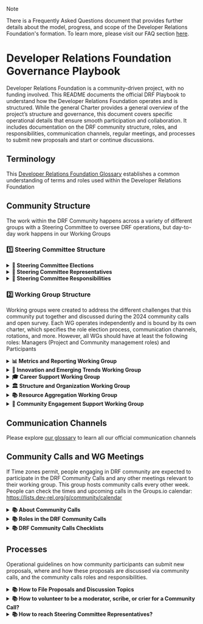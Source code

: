 >[!NOTE]
> There is a Frequently Asked Questions document that provides further details about the model, progress, and scope of the Developer Relations Foundation's formation. To learn more, please visit our FAQ section [here](https://github.com/DevRel-Foundation#faq).

# Developer Relations Foundation Governance Playbook

Developer Relations Foundation is a community-driven project, with no funding involved. This README documents the official DRF Playbook to understand how the Developer Relations Foundation operates and is structured. While the general Charter provides a general overview of the project’s structure and governance, this document covers specific operational details that ensure smooth participation and collaboration. It includes documentation on the DRF community structure, roles, and responsibilities, communication channels, regular meetings, and processes to submit new proposals and start or continue discussions.

## Terminology

This [Developer Relations Foundation Glossary](https://github.com/DevRel-Foundation/governance/tree/main/glossary) establishes a common understanding of terms and roles used within the Developer Relations Foundation

## Community Structure 

The work within the DRF Community happens across a variety of different groups with a Steering Committee to oversee DRF operations, but day-to-day work happens in our Working Groups

### 1️⃣ Steering Committee Structure
<details>
  <summary>
    <strong>🧭 Steering Committee Elections</strong>
  </summary><br />
  Steering Committee Elections is an ongoing discussion looking for community input and is available in our [DRF forum](https://github.com/DevRel-Foundation/governance/discussions/93). As the Developer Relations Foundation community progresses in defining a Steering Committee Election Process and preparing for future elections, the current Steering Committee, composed of five members, is looking to fill two vacant seats required to meet the necessary number of representatives to meet Linux Foundation Project standards and move the foundation to fully form.
  
The current Steering Committee will serve until new elections are held, expected by November 2025.

</details>
<details>
  <summary>
    <strong>🧭 Steering Committee Representatives</strong>
  </summary><br />
As the Developer Relations Foundation community moves forward in defining a Steering Committee Election Process and preparing for future elections, the current Steering Committee, composed of five members, and looking to fill the two vacant seats. 
The current Steering Committee will serve until new elections are held, expected by November 2025.

---
  
| Name | Affiliation | DRF Server Discord Handle | 
| --- | --- | --- |
| [Phil Leggetter](https://www.linkedin.com/in/leggetter/) | Hookdeck | @leggetter |
| [Katie Miller](https://www.linkedin.com/in/kmillrunner/) | Independent | @katiemillersheher_91737 |
| [Stacey Kruczek](https://www.linkedin.com/in/staceykruczek/) | Aerospike | @ssk_14 |
| [Jonathan LeBlanc](https://www.linkedin.com/in/jcleblanc/) | TraceLink | Discord Handle |
| [Wesley Faulkner](https://www.linkedin.com/in/wesley83/) | Independent | @wesleyf83 |
| Person 6 | | Affiliation | @handle_name |
| Person 7 | | Affiliation | @handle_name |

---

People can reach our Steering Committe anytime by using `@steering-committee` tag in Discord or sending an email to `steering-committee (at) dev-rel.org`
  
 </details>
<details>
  <summary>
    <strong>🧭 Steering Committee Responsibilities</strong>
  </summary><br />
The Steering Committee is comprised of the initial group of individuals, all tenured Developer Relations and Developer Marketing leaders, who connected over the shared vision of creating a foundation.

To date, their primary Developer Relations Foundation (DRF) Steering Committee (SC)  responsibilities include:

- Collecting input on priorities and encouraging community involvement to advance processes and frameworks. This includes forming and overseeing working groups to address specific areas of interest
- Leading and facilitating community calls across various time zones (AMER, EMEA, and APAC) to foster open discussions, share updates, and gather feedback from community and working group participants
- Overseeing project management and operational tasks such as public relations, website development, repo documentation and communications

The Developer Relations Foundation (DRF) Steering Committee achieved milestones are:

- Established the initial charter and governance model that contributed to the LF's "intent to form" commitment
- Collect input on priorities and interest in getting involved to move forward on processes, policies, and frameworks that will be driven by working groups, as well as forming the initial working groups
- Initiated internal project management and operations, including PR, community, website development, and communications

Out of the working groups, we anticipate recommendations on governance that will include how to elect Foundation leadership moving forward. At that time, any leadership roles we play (if at all) will be determined through the established election processes.


  </details>

### 2️⃣ Working Group Structure

Working groups were created to address the different challenges that this community put together and discussed during the 2024 community calls and open survey. Each WG operates independently and is bound by its own charter, which specifies the role election process, 
communication channels, rotations, and more. However, all WGs should have at least the following roles: Managers (Project and Community management roles) and Participants

<details>
  <summary>
    <strong>📊 Metrics and Reporting Working Group</strong>
  </summary><br />

Get Involved: https://github.com/DevRel-Foundation/wg-metrics-reporting/

</details>
<details>
  <summary>
    <strong>🧠 Innovation and Emerging Trends Working Group</strong>
  </summary><br />
  
Get Involved: https://github.com/DevRel-Foundation/wg-innovation-emerging-trends/pull/2

</details>

<details>
  <summary>
    <strong>🎓 Career Support Working Group</strong>
  </summary><br />

Get Involved: https://github.com/DevRel-Foundation/

</details>

<details>
  <summary>
    <strong>🏛️ Structure and Organization Working Group</strong>
  </summary><br />

Get Involved: https://github.com/DevRel-Foundation/wg-structure-organization/

</details>
<details>
  <summary>
    <strong>📚 Resource Aggregation Working Group</strong>
  </summary><br />
  
Get Involved: https://github.com/DevRel-Foundation/wg-resource-aggregation/

</details>

<details>
  <summary>
    <strong>🙋 Community Engagement Support Working Group
</strong>
  </summary><br />

Get Involved: https://github.com/DevRel-Foundation/wg-community-engagement-support/pull/8/files

</details>

## Communication Channels

Please explore [our glossary](https://github.com/DevRel-Foundation/governance/tree/main/glossary) to learn all our official communication channels

## Community Calls and WG Meetings

If Time zones permit, people engaging in DRF community are expected to participate in the DRF Community Calls and any other meetings relevant to their working group. This group hosts community calls every other week. People can check the times and upcoming calls in the Groups.io calendar: https://lists.dev-rel.org/g/community/calendar
<details>
  <summary>
    <strong> 📚 About Community Calls </strong>
  </summary>

This group hosts community calls every other week. People can check the times and upcoming calls in the Groups.io calendar: https://lists.dev-rel.org/g/community/calendar

- AMER & EMEA DevRel Found Community Call
- APAC & EMEA DevRel Found Community Call

These calls serve two main purposes:

1. A neutral and safe space to discuss topics important to the community, share ideas, and ask questions aligned with the mission of the DevRel Foundation. If you have a story to share, the recommended process is to open a new issue via GitHub Discussions (more info below) with the topic in mind. This allows the call moderators to bring these topics into sessions, initiate community discussions, and reach a consensus, potentially leading to a concrete action item (e.g., should this become a working group or be included in the foundation, etc.).
2. Open Office Hours to reach community consensus on the foundation's next phases and to address questions and blockers on DevRel Challenges and Frequently Asked Questions.
</details>
<details>
  <summary>
    <strong> 📚 Roles in the DRF Community Calls</strong>
  </summary>

Roles include facilitator, moderator, scribe, and crier. 

Anyone can volunteer to take on any of these roles for upcoming community calls. People can volunteer to lead in one of these roles during the next call by contacting steering-committee@dev-rel.org


| **Role**| **Responsibilities**|**Notes**|**Recommended Experience**|
|---------|---------------------|---------------|---------------|
|**Moderator**| (1) Leads the discussion by going through agenda items, ensuring each topic receives the time it needs, and keeping conversations focused AND (2) Opens the call by inviting participants to add their names to the agenda, make group introductions and introduce the concept of Chatham House Rules, LF Antitrust Policies and the DRF Code of Conduct  | Volunteering as a Moderator is a great way to develop facilitation skills and play an essential role in shaping community discussions. The Moderator must be on the call while the Crier can skip the call | This person attended some previous community calls and is familiarized with the format |
|**Scribe**| (1) Captures and summarizes key points during the call AND (2) share these notes with the community in the dedicated GitHub Discussion afterward| Serving as a Scribe builds attention to detail and provides a vital resource for transparent communication within the community | This person can be new to the community but should have some experience of taking notes in meetings |
|**Crier**| (1) Keeps the community informed by announcing the agenda one week in advance in the DRF community mailing list and Discord channel| As the Crier, you enhance community engagement and ensure members are aware of discussion topics and opportunities to participate. The Moderator must be on the call, while the Crier can skip the call | This person can have no experience and be a newcomer |

</details>
<details>
  <summary>
    <strong> 📚 DRF Community Calls Checklists</strong>
  </summary>
  
All participants, including the moderator, crier, and scribe, must be familiar with and agree to follow the [code of conduct](https://github.com/DevRel-Foundation/governance/blob/main/code_of_conduct.md) and [antitrust policies](https://www.linuxfoundation.org/legal/antitrust-policy) when engaging in DRF activities
## Moderator 
When running a community call, please ensure you go through the following checklist:


Pre-Call (5-4 days in advance)

1. Please wait for the Crier to share the agenda. If the agenda hasn’t been announced and only 5 days remain before the call, kindly reach out to the Crier
2. Review new community proposals or announcements shared on GH Discussions and include in the agenda

During the Call

3. Welcome Atendees and invite them to write their names in the Google Doc
4. Go through Agenda Topics
5. Assign the roles for the next call
6. Keep teh conversation on track
7. Close the call on time


## Crier

Pre-Call (8-6 days in advance)

1. Go to https://github.com/DevRel-Foundation/governance/discussions
2. Open a new entry
3. Copy Agenda template https://github.com/DevRel-Foundation/governance/discussions/114
4. Edit brackets' info [  ]
5. Go to [google doc](https://docs.google.com/document/d/1I5dX4RbvJyt4Z2dTWsS1BjmzRQV8RHOJ5klJ_tZa_eg/edit?usp=sharing)
6. Copy content within `TEMPLATE - YYYY-MM-DD`
7. Paste bellow `Next Meeting`section
8. Edit brackets' info [  ]
9. Announce the GH discussion via Discord #📆weekly-calls channel using @everyone tag
10. Announce via community Mailing List (community@lists.dev-rel.org) https://lists.dev-rel.org/g/community
11. Ping the Moderator when work is finished

## Scribe

During the Call

1. Take notes in [google docs](https://docs.google.com/document/d/1I5dX4RbvJyt4Z2dTWsS1BjmzRQV8RHOJ5klJ_tZa_eg/edit?usp=sharing) below the agenda items. Avoid using affiliations, just use initials of participants
2. If there's someone on the call who did not added their name, add it yourself in the Google doc
  
After the Call

3. Syntetize notes and mirror these notes in  the GH discussions dedicated entry as a new comment for those who can't access google
   
## Additional Training

If it's your first time taking on one of these roles in an open source project, don’t worry—we’re all learning together! This free course on [Leading High-Performance Working Group Meetings](https://training.linuxfoundation.org/training/leading-high-performance-working-group-meetings-lfc120/) can help beginners navigate through these roles.

</details>

## Processes

Operational guidelines on how community participants can submit new proposals, where and how these proposals are discussed via community calls, and the community calls roles and responsibilities.

<details>
  <summary>
    <strong> 📚 How to File Proposals and Discussion Topics </strong>
  </summary>

The community can file proposals via the DRF Governance repo by [opening a new entry in the GitHub Discussions Forum](https://github.com/DevRel-Foundation/governance/discussions/new/choose).

Also, whether you are new to the DRF community calls or a regular participant, you can add your discussion topics as a comment in one of the [meeting note discussions](https://github.com/DevRel-Foundation/governance/discussions/categories/meeting-notes) or bring them up during the call.

People can also share DevRel use cases, best practices, frameworks, and more by [opening a new Idea in GitHub Discussions](https://github.com/devrel-foundation/governance/discussions/new?category=ideas), which serves as the Foundation’s public forum. 

We are always looking for 5-10 minute presentations in future community calls to spark discussion with attendees and asynchronously.

</details>

<details>
  <summary>
<strong>📚 How to volunteer to be a moderator, scribe, or crier for a Community Call?</strong>
</summary>
  
- Go to Discussions: https://github.com/DevRel-Foundation/governance/discussions
- Leave a comment in the first meeting note issue you see, expressing your interest in volunteering for any of these roles for an upcoming meeting
- The project manager will reach out to confirm your availability and assign you for the next call

</details>
<details>
  <summary>
    <strong>📚 How to reach Steering Committee Representatives?</strong>
  </summary><br />
  
People can reach our Steering Committe anytime by using `@steering-committee` tag in Discord or sending an email to `steering-committee (at) dev-rel.org`

</summary>
<details>
  <summary>
    <strong>📚 How to reach Linux Foundation Staff?</strong>
  </summary><br />
  Since DRF is hosted under the Linux Foundation, the project has some services and staff available for the community:

  - Project Management Support: Please reach out to our Project Manager, Ana Jiménez Santamaría -- asantamaria (at) linuxfoundation (dot) org -- @anajimenezsant in Discord
  - Legal Support: Please notify our DRF Project Manager to open a ticket on LF Staff Legal Support
  - LFX Project Control Center Support: Please open a ticket in the [LFX Services Requests - LFX PCC Project Support](https://jira.linuxfoundation.org/plugins/servlet/desk/portal/4?requestGroup=105)

</details>
